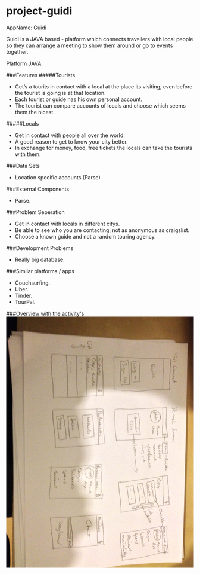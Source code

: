 # project-guidi


AppName: Guidi 

Guidi is a JAVA based - platform which connects travellers with local people so they can arrange a meeting to show them around or go to events together.

Platform JAVA

###Features
#####Tourists
* Get’s a tourits in contact with a local at the place its visiting, even before the tourist is going is at that location.
* Each tourist or guide has his own personal account.
* The tourist can compare accounts of locals and choose which seems them the  nicest.

#####Locals
* Get in contact with people all over the world.
* A good reason to get to know your city better.
* In exchange for money, food, free tickets the locals can take the tourists with them. 


###Data Sets
* Location specific accounts (Parse).

###External Components
* Parse. 

###Problem Seperation
* Get in contact with locals in different citys.
* Be able to see who you are contacting, not as anonymous as craigslist.
* Choose a known guide and not a random touring agency.


###Development Problems
* Really big database. 


###Similar platforms / apps 
* Couchsurfing.
* Uber.
* Tinder.
* TourPal. 

###Overview with the activity's 
![alt text](doc/overzicht.JPG "Summary activitys")


